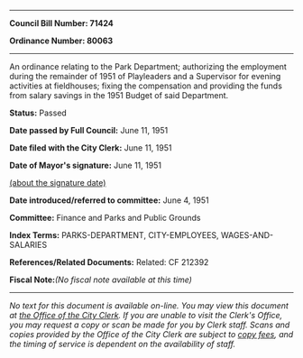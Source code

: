

********

**Council Bill Number: 71424**
   
**Ordinance Number: 80063**
********

 An ordinance relating to the Park Department; authorizing the employment during the remainder of 1951 of Playleaders and a Supervisor for evening activities at fieldhouses; fixing the compensation and providing the funds from salary savings in the 1951 Budget of said Department.

**Status:** Passed
   
**Date passed by Full Council:** June 11, 1951
   
**Date filed with the City Clerk:** June 11, 1951
   
**Date of Mayor's signature:** June 11, 1951
   
[(about the signature date)](/~public/approvaldate.htm)
   
   
   
**Date introduced/referred to committee:** June 4, 1951
   
**Committee:** Finance and Parks and Public Grounds
   
   
**Index Terms:** PARKS-DEPARTMENT, CITY-EMPLOYEES, WAGES-AND-SALARIES

**References/Related Documents:** Related: CF 212392

**Fiscal Note:**_(No fiscal note available at this time)_
********

_No text for this document is available on-line. You may view this document at [the Office of the City Clerk](http://www.seattle.gov/leg/clerk/contactUs.htm). If you are unable to visit the Clerk's Office, you may request a copy or scan be made for you by Clerk staff. Scans and copies provided by the Office of the City Clerk are subject to [copy fees](http://clerk.seattle.gov/~public/clerkfees.htm), and the timing of service is dependent on the availability of staff._

